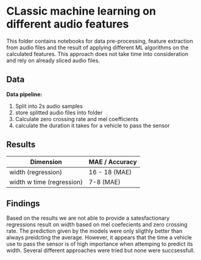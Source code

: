 # CLassic machine learning on different audio features

This folder contains notebooks for data pre-processing, feature extraction from audio files 
and the result of applying different ML algorithms on the calculated features. 
This approach does not take time into consideration and rely on already sliced audio files. 

## Data

**Data pipeline:**
1. Split into 2s audio samples
2. store splitted audio files into folder
3. Calculate zero crossing rate and mel coefficients 
4. calculate the duration it takes for a vehicle to pass the sensor


## Results
| Dimension                  | MAE / Accuracy        |
|----------------------------|-----------------------|
| width (regression)         | 16 - 18  (MAE)        |   
| width w time (regression)  | 7-8    (MAE)          |


## Findings 

Based on the results we are not able to provide  a satesfactionary regressions result on width 
based on mel coefecients and zero crossing rate.
The prediction given by the models were only sligthly better than always preidcting the average. 
However, it appears that the time a vehicle use to pass the sensor is of high importance when attemping
to predict its width. Several different approaches were tried but none were succsessfull. 
